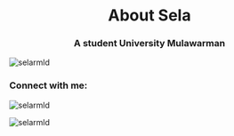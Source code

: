<h1 align="center">About Sela</h1>
<h3 align="center">A student University Mulawarman</h3>

<p align="left"> <img src="https://komarev.com/ghpvc/?username=selarmld&label=Profile%20views&color=0e75b6&style=flat" alt="selarmld" /> </p>

<h3 align="left">Connect with me:</h3>
<p align="left">
</p>

<p><img align="center" src="https://github-readme-stats.vercel.app/api/top-langs?username=selarmld&show_icons=true&locale=en&layout=compact" alt="selarmld" /></p>

<p><img align="center" src="https://github-readme-streak-stats.herokuapp.com/?user=selarmld&" alt="selarmld" /></p>
